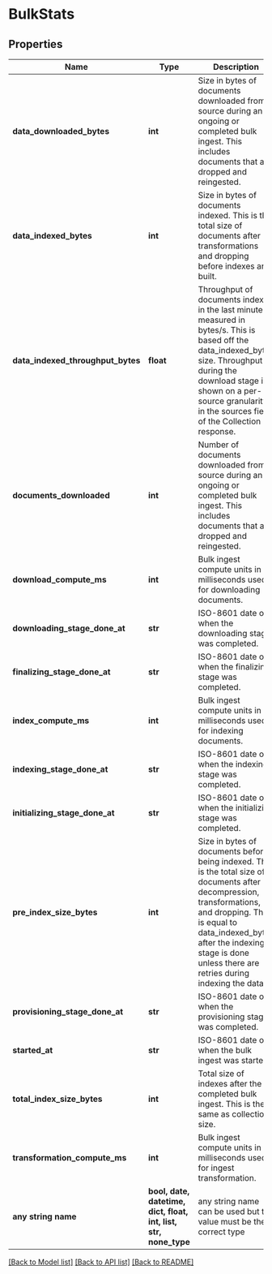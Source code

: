 # BulkStats


## Properties
Name | Type | Description | Notes
------------ | ------------- | ------------- | -------------
**data_downloaded_bytes** | **int** | Size in bytes of documents downloaded from source during an ongoing or completed bulk ingest. This includes documents that are dropped and reingested. | [optional] 
**data_indexed_bytes** | **int** | Size in bytes of documents indexed. This is the total size of documents after transformations and dropping before indexes are built. | [optional] 
**data_indexed_throughput_bytes** | **float** | Throughput of documents indexed in the last minute measured in bytes/s. This is based off the data_indexed_bytes size. Throughput during the download stage is shown on a per-source granularity in the sources field of the Collection response. | [optional] 
**documents_downloaded** | **int** | Number of documents downloaded from source during an ongoing or completed bulk ingest. This includes documents that are dropped and reingested. | [optional] 
**download_compute_ms** | **int** | Bulk ingest compute units in milliseconds used for downloading documents. | [optional] 
**downloading_stage_done_at** | **str** | ISO-8601 date of when the downloading stage was completed. | [optional] 
**finalizing_stage_done_at** | **str** | ISO-8601 date of when the finalizing stage was completed. | [optional] 
**index_compute_ms** | **int** | Bulk ingest compute units in milliseconds used for indexing documents. | [optional] 
**indexing_stage_done_at** | **str** | ISO-8601 date of when the indexing stage was completed. | [optional] 
**initializing_stage_done_at** | **str** | ISO-8601 date of when the initializing stage was completed. | [optional] 
**pre_index_size_bytes** | **int** | Size in bytes of documents before being indexed. This is the total size of documents after decompression, transformations, and dropping. This is equal to data_indexed_bytes after the indexing stage is done unless there are retries during indexing the data. | [optional] 
**provisioning_stage_done_at** | **str** | ISO-8601 date of when the provisioning stage was completed. | [optional] 
**started_at** | **str** | ISO-8601 date of when the bulk ingest was started. | [optional] 
**total_index_size_bytes** | **int** | Total size of indexes after the completed bulk ingest. This is the same as collection size. | [optional] 
**transformation_compute_ms** | **int** | Bulk ingest compute units in milliseconds used for ingest transformation. | [optional] 
**any string name** | **bool, date, datetime, dict, float, int, list, str, none_type** | any string name can be used but the value must be the correct type | [optional]

[[Back to Model list]](../README.md#documentation-for-models) [[Back to API list]](../README.md#documentation-for-api-endpoints) [[Back to README]](../README.md)


